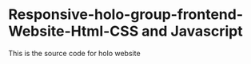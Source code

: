 # Responsive-holo-group-frontend-Website-Html-CSS and Javascript
This is the source code for holo website
